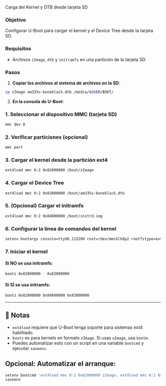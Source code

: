 Carga del Kernel y DTB desde tarjeta SD

### Objetivo
Configurar U-Boot para cargar el kernel y el Device Tree desde la tarjeta SD.

### Requisitos
- Archivos `zImage`,  `dtb` y `initramfs` en una partición de la tarjeta SD.

### Pasos

1. **Copiar los archivos al sistema de archivos en la SD**:
```bash
cp zImage am335x-boneblack.dtb /media/$USER/BOOT/
```

2. **En la consola de U-Boot**:
### 1. Seleccionar el dispositivo MMC (tarjeta SD)
```bash
mmc dev 0
```

### 2. Verificar particiones (opcional)
```bash
mmc part
```

### 3. Cargar el kernel desde la partición ext4
```bash
ext4load mmc 0:2 0x82000000 /boot/zImage
```

### 4. Cargar el Device Tree
```bash
ext4load mmc 0:2 0x83000000 /boot/am335x-boneblack.dtb
```

### 5. (Opcional) Cargar el initramfs
```bash
ext4load mmc 0:2 0x84000000 /boot/initrd.img
```

### 6. Configurar la línea de comandos del kernel
```bash
setenv bootargs console=ttyO0,115200 root=/dev/mmcblk0p2 rootfstype=ext4 rw
```

### 7. Iniciar el kernel

#### Si **NO** se usa initramfs:
```bash
bootz 0x82000000 - 0x83000000
```

#### Si **SÍ** se usa initramfs:
```bash
bootz 0x82000000 0x84000000 0x83000000
```

---

## 🧠 Notas
- `ext4load` requiere que U-Boot tenga soporte para sistemas ext4 habilitado.
- `bootz` es para kernels en formato `zImage`. Si usas `uImage`, usa `bootm`.
- Puedes automatizar esto con un script en una variable `bootcmd` y ejecutar `saveenv`.


## **Opcional: Automatizar el arranque**:
```bash
setenv bootcmd 'ext4load mmc 0:1 0x82000000 zImage; ext4load mmc 0:1 0x83000000 am335x-boneblack.dtb; ext4load mmc 0:2 0x84000000 /boot/initrd.img; bootz 0x82000000 0x84000000 0x83000000'
saveenv
```